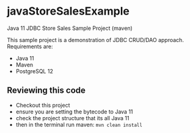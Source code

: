 # javaStoreSalesExample
Java 11 JDBC Store Sales Sample Project (maven)

This sample project is a demonstration of JDBC CRUD/DAO approach. Requirements are:
  - Java 11
  - Maven
  - PostgreSQL 12


## Reviewing this code
 - Checkout this project
 - ensure you are setting the bytecode to Java 11
 - check the project structure that its all Java 11
 - then in the terminal run maven: `mvn clean install`